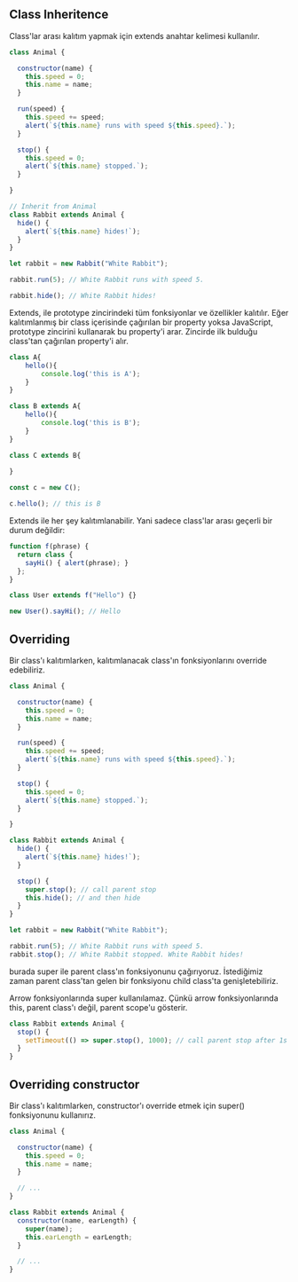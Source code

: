 ## Class Inheritence

Class'lar arası kalıtım yapmak için extends anahtar kelimesi kullanılır. 

```js
class Animal {

  constructor(name) {
    this.speed = 0;
    this.name = name;
  }

  run(speed) {
    this.speed += speed;
    alert(`${this.name} runs with speed ${this.speed}.`);
  }

  stop() {
    this.speed = 0;
    alert(`${this.name} stopped.`);
  }

}

// Inherit from Animal
class Rabbit extends Animal {
  hide() {
    alert(`${this.name} hides!`);
  }
}

let rabbit = new Rabbit("White Rabbit");

rabbit.run(5); // White Rabbit runs with speed 5.

rabbit.hide(); // White Rabbit hides!
```

Extends, ile prototype zincirindeki tüm fonksiyonlar ve özellikler kalıtılır. Eğer kalıtımlanmış bir class içerisinde çağırılan bir property yoksa JavaScript, prototype zincirini kullanarak bu property'i arar. Zincirde ilk bulduğu class'tan çağırılan property'i alır.

```js
class A{
    hello(){
        console.log('this is A');
    }
}

class B extends A{
    hello(){
        console.log('this is B');
    }
}

class C extends B{
    
}

const c = new C();

c.hello(); // this is B
```

Extends ile her şey kalıtımlanabilir. Yani sadece class'lar arası geçerli bir durum değildir:

```js
function f(phrase) {
  return class {
    sayHi() { alert(phrase); }
  };
}

class User extends f("Hello") {}

new User().sayHi(); // Hello
```

## Overriding

Bir class'ı kalıtımlarken, kalıtımlanacak class'ın fonksiyonlarını override edebiliriz. 

```js
class Animal {

  constructor(name) {
    this.speed = 0;
    this.name = name;
  }

  run(speed) {
    this.speed += speed;
    alert(`${this.name} runs with speed ${this.speed}.`);
  }

  stop() {
    this.speed = 0;
    alert(`${this.name} stopped.`);
  }

}

class Rabbit extends Animal {
  hide() {
    alert(`${this.name} hides!`);
  }

  stop() {
    super.stop(); // call parent stop
    this.hide(); // and then hide
  }
}

let rabbit = new Rabbit("White Rabbit");

rabbit.run(5); // White Rabbit runs with speed 5.
rabbit.stop(); // White Rabbit stopped. White Rabbit hides!
```

burada super ile parent class'ın fonksiyonunu çağırıyoruz. İstediğimiz zaman parent class'tan gelen bir fonksiyonu child class'ta genişletebiliriz.

Arrow fonksiyonlarında super kullanılamaz. Çünkü arrow fonksiyonlarında this, parent class'ı değil, parent scope'u gösterir. 

```js
class Rabbit extends Animal {
  stop() {
    setTimeout(() => super.stop(), 1000); // call parent stop after 1s
  }
}
```

## Overriding constructor

Bir class'ı kalıtımlarken, constructor'ı override etmek için super() fonksiyonunu kullanırız. 

```js
class Animal {

  constructor(name) {
    this.speed = 0;
    this.name = name;
  }

  // ...
}

class Rabbit extends Animal {
  constructor(name, earLength) {
    super(name);
    this.earLength = earLength;
  }

  // ...
}
```







